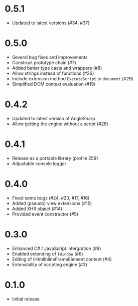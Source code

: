 # 0.5.1

- Updated to latest versions (#34, #37)

# 0.5.0

- Several bug fixes and improvements
- Construct prototype chain (#7)
- Added better type casts and wrappers (#8)
- Allow strings instead of functions (#26)
- Include extension method `ExecuteScript` to `document` (#29)
- Simplified DOM context evaluation (#19)

# 0.4.2

- Updated to latest version of AngleSharp
- Allow getting the engine without a script (#28)

# 0.4.1

- Release as a portable library (profile 259)
- Adjustable console logger

# 0.4.0

- Fixed some bugs (#24, #20, #17, #16)
- Added (pseudo) view extensions (#15)
- Added XHR object (#14)
- Provided event constructor (#5)

# 0.3.0

- Enhanced C# / JavaScript intergration (#9)
- Enabled extending of `IWindow` (#6)
- Editing of IHtmlInlineFrameElement content (#4)
- Extensibility of scripting engine (#3)

# 0.1.0

- Initial release